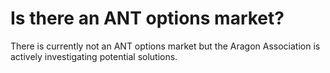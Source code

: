 # Is there an ANT options market?

There is currently not an ANT options market but the Aragon Association is actively investigating potential solutions.
